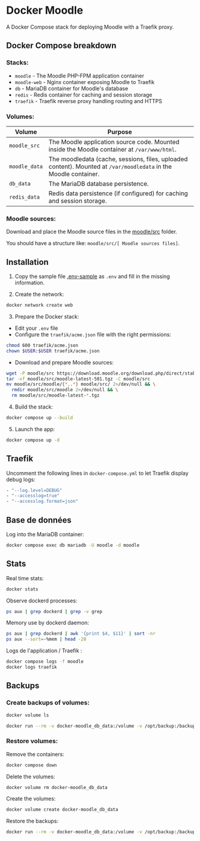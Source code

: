 # Docker Moodle

A Docker Compose stack for deploying Moodle with a Traefik proxy.

## Docker Compose breakdown

### Stacks:

- `moodle` - The Moodle PHP-FPM application container
- `moodle-web` - Nginx container exposing Moodle to Traefik
- `db` - MariaDB container for Moodle's database
- `redis` - Redis container for caching and session storage
- `traefik` - Traefik reverse proxy handling routing and HTTPS

### Volumes:

| Volume        | Purpose                                                                                                          |
| ------------- | ---------------------------------------------------------------------------------------------------------------- |
| `moodle_src`  | The Moodle application source code. Mounted inside the Moodle container at `/var/www/html`.                      |
| `moodle_data` | The moodledata (cache, sessions, files, uploaded content). Mounted at `/var/moodledata` in the Moodle container. |
| `db_data`     | The MariaDB database persistence.                                                                                |
| `redis_data`  | Redis data persistence (if configured) for caching and session storage.                                          |

### Moodle sources:

Download and place the Moodle source files in the [moodle/src](moodle/src) folder.

You should have a structure like: `moodle/src/[ Moodle sources files]`.

## Installation

1. Copy the sample file [.env-sample](.env-sample) as `.env` and fill in the missing information.

2. Create the network:

```sh
docker network create web
```

3. Prepare the Docker stack:

- Edit your `.env` file
- Configure the `traefik/acme.json` file with the right permissions:

```sh
chmod 600 traefik/acme.json
chown $USER:$USER traefik/acme.json
```

- Download and prepare Moodle sources:

```sh
wget -P moodle/src https://download.moodle.org/download.php/direct/stable501/moodle-latest-501.tgz
tar -xf moodle/src/moodle-latest-501.tgz -C moodle/src
mv moodle/src/moodle/{*,.*} moodle/src/ 2>/dev/null && \
  rmdir moodle/src/moodle 2>/dev/null && \
  rm moodle/src/moodle-latest-*.tgz
```

4. Build the stack:

```sh
docker compose up --build
```

5. Launch the app:

```sh
docker compose up -d
```

## Traefik

Uncomment the following lines in `docker-compose.yml` to let Traefik display debug logs:

```sh
- "--log.level=DEBUG"
- "--accesslog=true"
- "--accesslog.format=json"
```

## Base de données

Log into the MariaDB container:

```sh
docker compose exec db mariadb -U moodle -d moodle
```

## Stats

Real time stats:

```sh
docker stats
```

Observe dockerd processes:

```sh
ps aux | grep dockerd | grep -v grep
```

Memory use by dockerd daemon:

```sh
ps aux | grep dockerd | awk '{print $4, $11}' | sort -nr
ps aux --sort=-%mem | head -20
```

Logs de l'application / Traefik :

```sh
docker compose logs -f moodle
docker logs traefik
```

## Backups

### Create backups of volumes:

```sh
docker volume ls

docker run --rm -v docker-moodle_db_data:/volume -v /opt/backup:/backup alpine tar czvf /backup/backup_moodle_db_data.tar.gz -C /volume .
```

### Restore volumes:

Remove the containers:

```sh
docker compose down
```

Delete the volumes:

```sh
docker volume rm docker-moodle_db_data
```

Create the volumes:

```sh
docker volume create docker-moodle_db_data
```

Restore the backups:

```sh
docker run --rm -v docker-moodle_db_data:/volume -v /opt/backup:/backup alpine sh -c "tar xzvf /backup/backup_moodle_db_data.tar.gz -C /volume"
```
